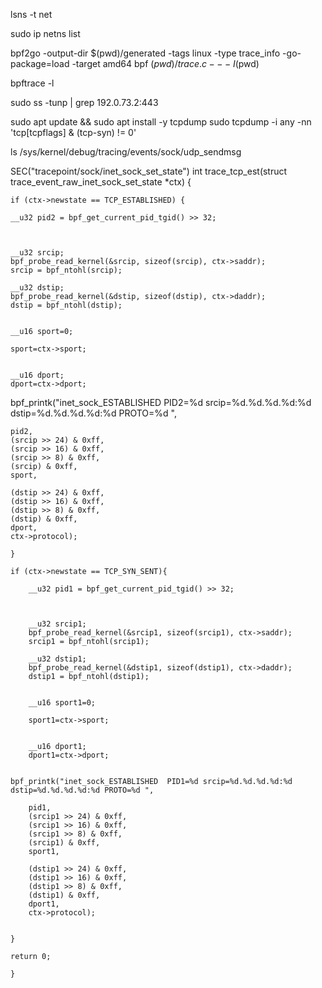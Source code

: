 lsns -t net


sudo ip netns list


bpf2go -output-dir $(pwd)/generated -tags linux -type trace_info -go-package=load -target amd64 bpf $(pwd)/trace.c -- -I$(pwd)

bpftrace -l

sudo ss -tunp | grep 192.0.73.2:443


sudo apt update && sudo apt install -y tcpdump
sudo tcpdump -i any -nn 'tcp[tcpflags] & (tcp-syn) != 0'

ls /sys/kernel/debug/tracing/events/sock/udp_sendmsg

SEC("tracepoint/sock/inet_sock_set_state")
int trace_tcp_est(struct trace_event_raw_inet_sock_set_state *ctx) {


    if (ctx->newstate == TCP_ESTABLISHED) {

    __u32 pid2 = bpf_get_current_pid_tgid() >> 32;
        


    __u32 srcip;
    bpf_probe_read_kernel(&srcip, sizeof(srcip), ctx->saddr);
    srcip = bpf_ntohl(srcip);

    __u32 dstip;
    bpf_probe_read_kernel(&dstip, sizeof(dstip), ctx->daddr);
    dstip = bpf_ntohl(dstip);


    __u16 sport=0;

    sport=ctx->sport;


    __u16 dport;
    dport=ctx->dport;


bpf_printk("inet_sock_ESTABLISHED  PID2=%d srcip=%d.%d.%d.%d:%d   dstip=%d.%d.%d.%d:%d PROTO=%d ",
    
    pid2,
    (srcip >> 24) & 0xff,
    (srcip >> 16) & 0xff,
    (srcip >> 8) & 0xff,
    (srcip) & 0xff,
    sport,

    (dstip >> 24) & 0xff,
    (dstip >> 16) & 0xff,
    (dstip >> 8) & 0xff,
    (dstip) & 0xff,
    dport,
    ctx->protocol);

    } 

    if (ctx->newstate == TCP_SYN_SENT){

        __u32 pid1 = bpf_get_current_pid_tgid() >> 32;
        


        __u32 srcip1;
        bpf_probe_read_kernel(&srcip1, sizeof(srcip1), ctx->saddr);
        srcip1 = bpf_ntohl(srcip1);
    
        __u32 dstip1;
        bpf_probe_read_kernel(&dstip1, sizeof(dstip1), ctx->daddr);
        dstip1 = bpf_ntohl(dstip1);
    
    
        __u16 sport1=0;
    
        sport1=ctx->sport;
    
    
        __u16 dport1;
        dport1=ctx->dport;
    
    
    bpf_printk("inet_sock_ESTABLISHED  PID1=%d srcip=%d.%d.%d.%d:%d   dstip=%d.%d.%d.%d:%d PROTO=%d ",
        
        pid1,
        (srcip1 >> 24) & 0xff,
        (srcip1 >> 16) & 0xff,
        (srcip1 >> 8) & 0xff,
        (srcip1) & 0xff,
        sport1,
    
        (dstip1 >> 24) & 0xff,
        (dstip1 >> 16) & 0xff,
        (dstip1 >> 8) & 0xff,
        (dstip1) & 0xff,
        dport1,
        ctx->protocol);
    
        
    } 

    return 0;

    }
